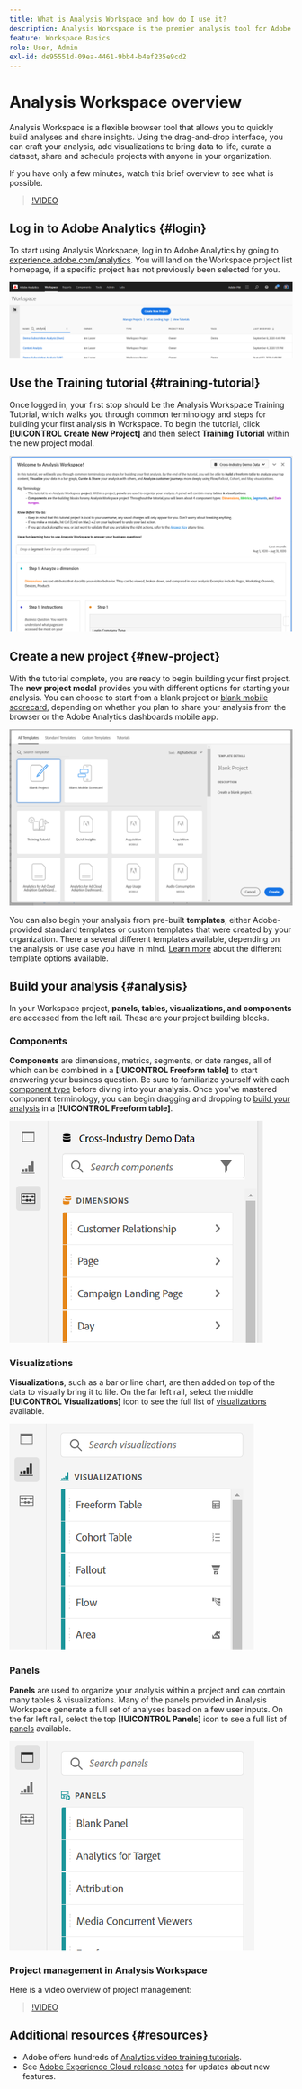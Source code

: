 ```yaml
---
title: What is Analysis Workspace and how do I use it?
description: Analysis Workspace is the premier analysis tool for Adobe Analytics. It lets you use panels, tables, visualizations, and other components to bring data to life, curate a dataset, share and schedule projects, among other capabilities.
feature: Workspace Basics
role: User, Admin
exl-id: de95551d-09ea-4461-9bb4-b4ef235e9cd2
---
```

# Analysis Workspace overview

Analysis Workspace is a flexible browser tool that allows you to quickly build analyses and share insights. Using the drag-and-drop interface, you can craft your analysis, add visualizations to bring data to life, curate a dataset, share and schedule projects with anyone in your organization.

If you have only a few minutes, watch this brief overview to see what is possible.

>[!VIDEO](https://video.tv.adobe.com/v/26266/?quality=12)

## Log in to Adobe Analytics {#login}

To start using Analysis Workspace, log in to Adobe Analytics by going to [experience.adobe.com/analytics](https://experience.adobe.com/analytics). You will land on the Workspace project list homepage, if a specific project has not previously been selected for you.

![](assets/login-analytics.png)

## Use the Training tutorial {#training-tutorial}

Once logged in, your first stop should be the Analysis Workspace Training Tutorial, which walks you through common terminology and steps for building your first analysis in Workspace. To begin the tutorial, click **[!UICONTROL Create New Project]** and then select **Training Tutorial** within the new project modal.

![](assets/training-tutorial.png)

## Create a new project {#new-project}

With the tutorial complete, you are ready to begin building your first project. The **new project modal** provides you with different options for starting your analysis. You can choose to start from a blank project or [blank mobile scorecard](https://experienceleague.adobe.com/docs/analytics/analyze/mobapp/curator.html), depending on whether you plan to share your analysis from the browser or the Adobe Analytics dashboards mobile app.

![](assets/create-new-project.png)

You can also begin your analysis from pre-built **templates**, either Adobe-provided standard templates or custom templates that were created by your organization. There a several different templates available, depending on the analysis or use case you have in mind. [Learn more](https://experienceleague.adobe.com/docs/analytics/analyze/analysis-workspace/build-workspace-project/starter-projects.html) about the different template options available.

## Build your analysis {#analysis}

In your Workspace project, **panels, tables, visualizations, and components** are accessed from the left rail. These are your project building blocks.

### Components

**Components** are dimensions, metrics, segments, or date ranges, all of which can be combined in a **[!UICONTROL Freeform table]** to start answering your business question. Be sure to familiarize yourself with each [component type](/help/analyze/analysis-workspace/components/analysis-workspace-components.md) before diving into your analysis. Once you've mastered component terminology, you can begin dragging and dropping to [build your analysis](https://experienceleague.adobe.com/docs/analytics/analyze/analysis-workspace/build-workspace-project/t-freeform-project.html) in a **[!UICONTROL Freeform table]**.

![](assets/build-components.png)

### Visualizations

**Visualizations**, such as a bar or line chart, are then added on top of the data to visually bring it to life. On the far left rail, select the middle **[!UICONTROL Visualizations]** icon to see the full list of [visualizations](https://experienceleague.adobe.com/docs/analytics/analyze/analysis-workspace/visualizations/freeform-analysis-visualizations.html) available.

![](assets/build-visualizations.png)

### Panels

**Panels** are used to organize your analysis within a project and can contain many tables & visualizations. Many of the panels provided in Analysis Workspace generate a full set of analyses based on a few user inputs. On the far left rail, select the top **[!UICONTROL Panels]** icon to see a full list of [panels](https://experienceleague.adobe.com/docs/analytics/analyze/analysis-workspace/panels/panels.html) available.

![](assets/build-panels.png)

### Project management in Analysis Workspace

Here is a video overview of project management:

>[!VIDEO](https://video.tv.adobe.com/v/24035/?quality=12)

## Additional resources {#resources}

* Adobe offers hundreds of [Analytics video training tutorials](https://experienceleague.adobe.com/docs/analytics-learn/tutorials/overview.html).
* See [Adobe Experience Cloud release notes](https://experienceleague.adobe.com/docs/release-notes/experience-cloud/current.html#analytics) for updates about new features.

